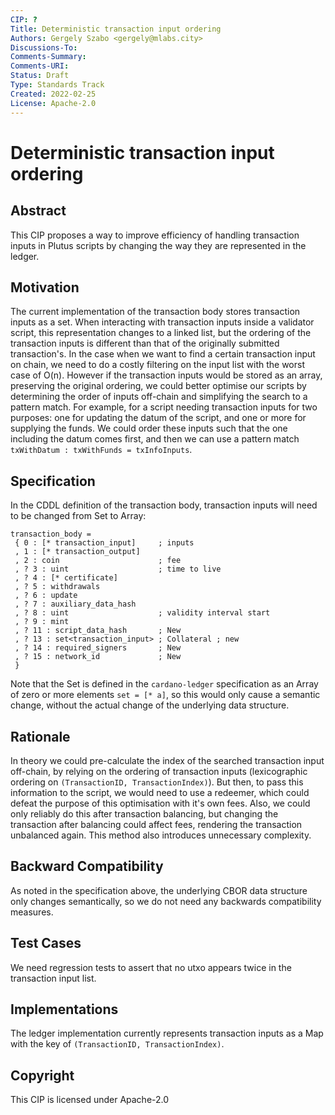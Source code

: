```yaml
---
CIP: ?  
Title: Deterministic transaction input ordering
Authors: Gergely Szabo <gergely@mlabs.city>  
Discussions-To:   
Comments-Summary:   
Comments-URI:   
Status: Draft  
Type: Standards Track  
Created: 2022-02-25  
License: Apache-2.0  
---
```


# Deterministic transaction input ordering

## Abstract

This CIP proposes a way to improve efficiency of handling transaction inputs in Plutus scripts by changing the way they are represented in the ledger.

## Motivation

The current implementation of the transaction body stores transaction inputs as a set. When interacting with transaction inputs inside a validator script, this representation changes to a linked list, but the ordering of the transaction inputs is different than that of the originally submitted transaction's. In the case when we want to find a certain transaction input on chain, we need to do a costly filtering on the input list with the worst case of O(n). However if the transaction inputs would be stored as an array, preserving the original ordering, we could better optimise our scripts by determining the order of inputs off-chain and simplifying the search to a pattern match. For example, for a script needing transaction inputs for two purposes: one for updating the datum of the script, and one or more for supplying the funds. We could order these inputs such that the one including the datum comes first, and then we can use a pattern match `txWithDatum : txWithFunds = txInfoInputs`.

## Specification

In the CDDL definition of the transaction body, transaction inputs will need to be changed from Set to Array:

```
transaction_body =
 { 0 : [* transaction_input]     ; inputs
 , 1 : [* transaction_output]
 , 2 : coin                      ; fee
 , ? 3 : uint                    ; time to live
 , ? 4 : [* certificate]
 , ? 5 : withdrawals
 , ? 6 : update
 , ? 7 : auxiliary_data_hash
 , ? 8 : uint                    ; validity interval start
 , ? 9 : mint
 , ? 11 : script_data_hash       ; New
 , ? 13 : set<transaction_input> ; Collateral ; new
 , ? 14 : required_signers       ; New
 , ? 15 : network_id             ; New
 }
```

Note that the Set is defined in the `cardano-ledger` specification as an Array of zero or more elements `set = [* a]`, so this would only cause a semantic change, without the actual change of the underlying data structure.

## Rationale

In theory we could pre-calculate the index of the searched transaction input off-chain, by relying on the ordering of transaction inputs (lexicographic ordering on `(TransactionID, TransactionIndex)`). But then, to pass this information to the script, we would need to use a redeemer, which could defeat the purpose of this optimisation with it's own fees. Also, we could only reliably do this after transaction balancing, but changing the transaction after balancing could affect fees, rendering the transaction unbalanced again. This method also introduces unnecessary complexity.

## Backward Compatibility

As noted in the specification above, the underlying CBOR data structure only changes semantically, so we do not need any backwards compatibility measures.

## Test Cases

We need regression tests to assert that no utxo appears twice in the transaction input list.

## Implementations

The ledger implementation currently represents transaction inputs as a Map with the key of `(TransactionID, TransactionIndex)`.

## Copyright

This CIP is licensed under Apache-2.0
